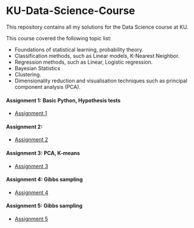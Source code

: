 # KU-Data-Science-Course
This repository contains all my solutions for the Data Science course at KU.

This course covered the following topic list:

- Foundations of statistical learning, probability theory.
- Classification methods, such as Linear models, K-Nearest Neighbor.
- Regression methods, such as Linear, Logistic regression.
- Bayesian Statistics
- Clustering.
- Dimensionality reduction and visualisation techniques such as principal component analysis (PCA).

#### Assignment 1: Basic Python, Hypothesis tests

- [Assignment 1](https://github.com/polospeter/KU-Data-Science-Course/blob/main/Assignment-1/Assignment1)

#### Assignment 2:

- [Assignment 2](https://github.com/polospeter/KU-Data-Science-Course/tree/main/Assignment-2)

#### Assignment 3: PCA, K-means

- [Assignment 3](https://github.com/polospeter/KU-Data-Science-Course/tree/main/Assignment-3)

#### Assignment 4: Gibbs sampling

- [Assignment 4](https://github.com/polospeter/KU-Data-Science-Course/tree/main/Assignment-4)

#### Assignment 5: Gibbs sampling

- [Assignment 5](https://github.com/polospeter/KU-Data-Science-Course/tree/main/Assignment-5)
